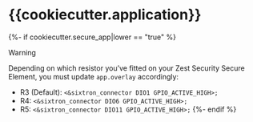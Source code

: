 # {{cookiecutter.application}}

{%- if cookiecutter.secure_app|lower == "true" %}
> [!WARNING]
>
> Depending on which resistor you’ve fitted on your Zest Security Secure Element, you must update `app.overlay` accordingly:
>
> - R3 (Default): `<&sixtron_connector DIO1 GPIO_ACTIVE_HIGH>;`
> - R4: `<&sixtron_connector DIO6 GPIO_ACTIVE_HIGH>;`
> - R5: `<&sixtron_connector DIO11 GPIO_ACTIVE_HIGH>;`
{%- endif %}
